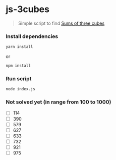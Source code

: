 # js-3cubes
> Simple script to find [Sums of three cubes](https://en.wikipedia.org/wiki/Sums_of_three_cubes)

### Install dependencies
```bash
yarn install
```
or
```bash
npm install
```

### Run script
```bash
node index.js
```

### Not solved yet (in range from 100 to 1000)
- [ ] 114
- [ ] 390
- [ ] 579
- [ ] 627
- [ ] 633
- [ ] 732
- [ ] 921
- [ ] 975
